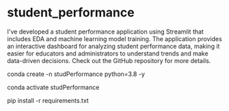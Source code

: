 # student_performance

I've developed a student performance application using Streamlit that includes EDA and machine learning model training. The application provides an interactive dashboard for analyzing student performance data, making it easier for educators and administrators to understand trends and make data-driven decisions. Check out the GitHub repository for more details.





conda create -n studPerformance python=3.8 -y

conda activate studPerformance

pip install -r requirements.txt
